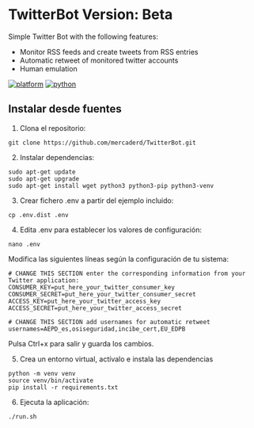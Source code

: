 # TwitterBot Version: Beta

Simple Twitter Bot with the following features:
* Monitor RSS feeds and create tweets from RSS entries
* Automatic retweet of monitored twitter accounts
* Human emulation

[![platform](https://img.shields.io/badge/platform-linux-green)](https://ubuntu.com/)
[![python](https://img.shields.io/badge/python-3.9-blue.svg?logo=python&labelColor=yellow)](https://www.python.org/downloads/)


## Instalar desde fuentes

1. Clona el repositorio:
```
git clone https://github.com/mercaderd/TwitterBot.git
```

2. Instalar dependencias:

```
sudo apt-get update
sudo apt-get upgrade
sudo apt-get install wget python3 python3-pip python3-venv
```

3. Crear fichero .env a partir del ejemplo incluido:

```    
cp .env.dist .env
```

4. Edita .env para establecer los valores de configuración:
```  
nano .env
``` 

Modifica las siguientes líneas según la configuración de tu sistema:
```     
# CHANGE THIS SECTION enter the corresponding information from your Twitter application:
CONSUMER_KEY=put_here_your_twitter_consumer_key
CONSUMER_SECRET=put_here_your_twitter_consumer_secret
ACCESS_KEY=put_here_your_twitter_access_key
ACCESS_SECRET=put_here_your_twitter_access_secret

# CHANGE THIS SECTION add usernames for automatic retweet
usernames=AEPD_es,osiseguridad,incibe_cert,EU_EDPB
``` 
Pulsa Ctrl+x para salir y guarda los cambios.

5. Crea un entorno virtual, actívalo e instala las dependencias
```
python -m venv venv
source venv/bin/activate
pip install -r requirements.txt
```

6. Ejecuta la aplicación:
``` 
./run.sh
```